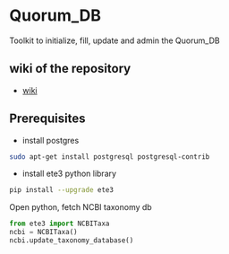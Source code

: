 Quorum_DB  
==============================

Toolkit to initialize, fill, update and admin the Quorum_DB

## wiki of the repository

* [wiki](https://github.com/charles-bernard/Quorum_DB/wiki)

## Prerequisites

* install postgres

```bash
sudo apt-get install postgresql postgresql-contrib
```

* install ete3 python library

```bash
pip install --upgrade ete3
```
Open python, fetch NCBI taxonomy db

```python
from ete3 import NCBITaxa
ncbi = NCBITaxa()
ncbi.update_taxonomy_database()
```
